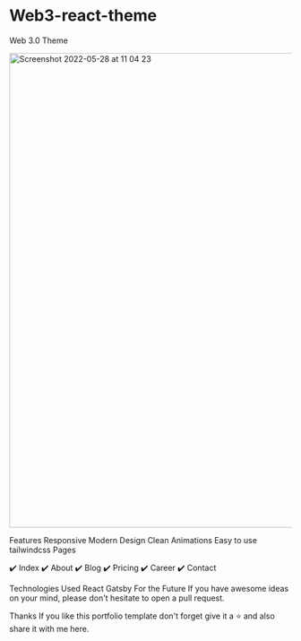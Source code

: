 # Web3-react-theme

Web 3.0 Theme

<img width="847" alt="Screenshot 2022-05-28 at 11 04 23" src="https://user-images.githubusercontent.com/7381165/170818786-b9e25336-1591-474c-b8ad-be3def1a8835.png">


Features
Responsive
Modern Design
Clean Animations
Easy to use
tailwindcss
Pages

✔️ Index ✔️ About ✔️ Blog ✔️ Pricing ✔️ Career ✔️ Contact

Technologies Used
React
Gatsby
For the Future
If you have awesome ideas on your mind, please don't hesitate to open a pull request.

Thanks
If you like this portfolio template don't forget give it a ⭐ and also share it with me here.
